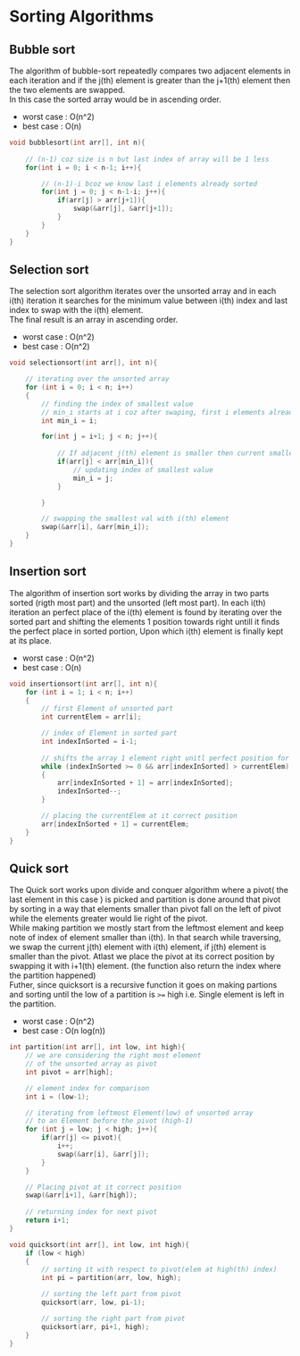 # Sorting Algorithms

## Bubble sort
The algorithm of bubble-sort  repeatedly compares two adjacent elements in each iteration and if the j(th) element is greater than the j+1(th) element then the two elements are swapped.\
In this case the sorted array would be in ascending order.
* worst case : O(n^2)
* best case : O(n)

```c
void bubblesort(int arr[], int n){
    
    // (n-1) coz size is n but last index of array will be 1 less
    for(int i = 0; i < n-1; i++){

        // (n-1)-i bcoz we know last i elements already sorted
        for(int j = 0; j < n-1-i; j++){
            if(arr[j] > arr[j+1]){
                swap(&arr[j], &arr[j+1]);
            }
        }
    }
}
```

## Selection sort
The selection sort algorithm iterates over the unsorted array and in each i(th) iteration it searches for the minimum value between i(th) index and last index to swap with the i(th) element.\
The final result is an array in ascending order.

* worst case : O(n^2)
* best case :  O(n^2)

```c
void selectionsort(int arr[], int n){

    // iterating over the unsorted array
    for (int i = 0; i < n; i++)
    {
        // finding the index of smallest value
        // min_i starts at i coz after swaping, first i elements already sorted
        int min_i = i; 

        for(int j = i+1; j < n; j++){
            
            // If adjacent j(th) element is smaller then current smallest
            if(arr[j] < arr[min_i]){
                // updating index of smallest value
                min_i = j; 
            }

        }

        // swapping the smallest val with i(th) element
        swap(&arr[i], &arr[min_i]);
    }
}
```

## Insertion sort
The algorithm of insertion sort works by dividing the array in two parts sorted (rigth most part) and the unsorted (left most part). In each i(th) iteration an perfect place of the i(th) element is found by iterating over the sorted part and shifting the elements 1 position towards right untill it finds the perfect place in sorted portion, Upon which i(th) element is finally kept at its place.

* worst case : O(n^2)
* best case :  O(n)

```c
void insertionsort(int arr[], int n){
    for (int i = 1; i < n; i++)
    {   
        // first Element of unsorted part
        int currentElem = arr[i];

        // index of Element in sorted part
        int indexInSorted = i-1;
        
        // shifts the array 1 element right unitl perfect position for currentElem
        while (indexInSorted >= 0 && arr[indexInSorted] > currentElem)
        {    
            arr[indexInSorted + 1] = arr[indexInSorted];
            indexInSorted--;
        }

        // placing the currentElem at it correct position
        arr[indexInSorted + 1] = currentElem;
    }   
}
```

## Quick sort
The Quick sort works upon divide and conquer algorithm where a pivot( the last element in this case ) is picked and partition is done around that pivot by sorting in a way that elements smaller than pivot fall on the left of pivot while the elements greater would lie right of the pivot.\
While making partition we mostly start from the leftmost element and keep note of index of element smaller than i(th). In that search while traversing, we swap the current j(th) element with i(th) element, if j(th) element is smaller than the pivot. Atlast we place the pivot at its correct position by swapping it with i+1(th) element. (the function also return the index where the partition happened)\
Futher, since quicksort is a recursive function it goes on making partions and sorting until the low of a partition is `>=` high i.e. Single element is left in the partition.

* worst case : O(n^2)
* best case : O(n log(n))

```c
int partition(int arr[], int low, int high){
    // we are considering the right most element
    // of the unsorted array as pivot
    int pivot = arr[high];

    // element index for comparison
    int i = (low-1);

    // iterating from leftmost Element(low) of unsorted array
    // to an Element before the pivot (high-1)
    for (int j = low; j < high; j++){
        if(arr[j] <= pivot){
            i++;
            swap(&arr[i], &arr[j]);
        }
    }

    // Placing pivot at it correct position
    swap(&arr[i+1], &arr[high]);
    
    // returning index for next pivot
    return i+1;
}

void quicksort(int arr[], int low, int high){
    if (low < high)
    {
        // sorting it with respect to pivot(elem at high(th) index)
        int pi = partition(arr, low, high);

        // sorting the left part from pivot
        quicksort(arr, low, pi-1);

        // sorting the right part from pivot
        quicksort(arr, pi+1, high);
    }   
}
```